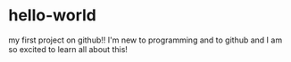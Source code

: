 # hello-world
my first project on github!!
I'm new to programming and to github and I am so excited to learn all about this!
